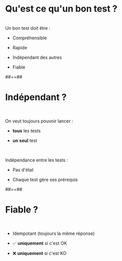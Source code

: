 # Qu'est ce qu'un __bon__ test ? 

<br/>
Un bon test doit être : 
<br/>

* Compréhensible

* Rapide

* Indépendant des autres

* Fiable


##==##

# Indépendant ? 
<br/>

On veut toujours pouvoir lancer : 

* __tous__ les tests

* __un seul__ test
<br/>

Indépendance entre les tests :
<br/>
* Pas d'état

* Chaque test gère ses prérequis
  
##==##

# Fiable ? 
<br/>

 * Idempotant (toujours la même réponse)

 * ✅ __uniquement__ si c'est OK

 * ❌ __uniquement__ si c'est KO
